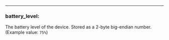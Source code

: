 ---
### **battery_level:**
The battery level of the device. Stored as a 2-byte big-endian number. (Example value: `75%`)
